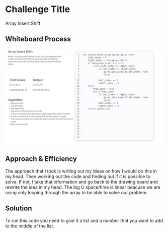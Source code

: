 # Challenge Title
Array Insert Shift

## Whiteboard Process

![Whiteboard](./401-code-challenge-02.JPG)

## Approach & Efficiency
<!-- What approach did you take? Why? What is the Big O space/time for this approach? -->
The approach that I took is writing out my ideas on how I would do this in my head. Then working out the code and finding out if it is possible to solve. If not, I take that information and go back to the drawing board and rewrite the idea in my head. The big O space/time is linear beacuse we are using only looping through the array to be able to solve our problem.

## Solution
To run this code you need to give it a list and a number that you want to add to the middle of the list.